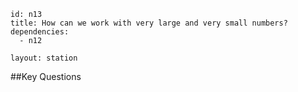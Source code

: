 ````
id: n13
title: How can we work with very large and very small numbers?
dependencies:
  - n12

layout: station
````
##Key Questions